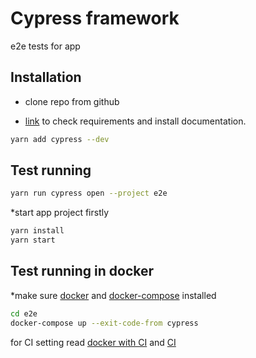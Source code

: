 # Cypress framework

e2e tests for app

## Installation

 - clone repo from github

 - [link](https://docs.cypress.io/guides/getting-started/installing-cypress.html#System-requirements) to check requirements and install documentation.

```bash
yarn add cypress --dev
```

## Test running

```bash
yarn run cypress open --project e2e
```
*start app project firstly
```bash
yarn install
yarn start
```

## Test running in docker
*make sure [docker](https://docs.docker.com/get-docker/) and [docker-compose](https://docs.docker.com/compose/install/) installed
```bash
cd e2e
docker-compose up --exit-code-from cypress
```

for CI setting read [docker with CI](https://docs.cypress.io/examples/examples/docker.html#Images) and [CI](https://docs.cypress.io/guides/guides/continuous-integration.html#Setting-up-CI)
